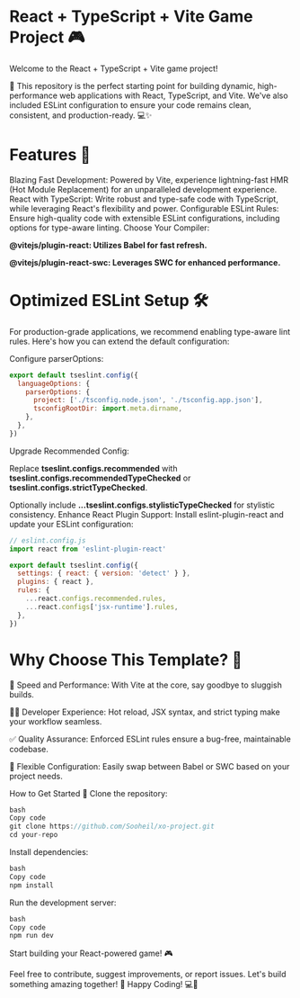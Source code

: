 # React + TypeScript + Vite Game Project 🎮

Welcome to the React + TypeScript + Vite game project! 

🚀 This repository is the perfect starting point for building dynamic, high-performance web applications with React, TypeScript, and Vite. We've also included ESLint configuration to ensure your code remains clean, consistent, and production-ready. 💻✨

# Features 🌟
Blazing Fast Development: Powered by Vite, experience lightning-fast HMR (Hot Module Replacement) for an unparalleled development experience.
React with TypeScript: Write robust and type-safe code with TypeScript, while leveraging React's flexibility and power.
Configurable ESLint Rules: Ensure high-quality code with extensible ESLint configurations, including options for type-aware linting.
Choose Your Compiler:

**@vitejs/plugin-react: Utilizes Babel for fast refresh.**

**@vitejs/plugin-react-swc: Leverages SWC for enhanced performance.**

# Optimized ESLint Setup 🛠️
For production-grade applications, we recommend enabling type-aware lint rules. Here's how you can extend the default configuration:

Configure parserOptions:

```javascript
export default tseslint.config({
  languageOptions: {
    parserOptions: {
      project: ['./tsconfig.node.json', './tsconfig.app.json'],
      tsconfigRootDir: import.meta.dirname,
    },
  },
})
```
Upgrade Recommended Config:

Replace **tseslint.configs.recommended** with **tseslint.configs.recommendedTypeChecked** or **tseslint.configs.strictTypeChecked**.

Optionally include **...tseslint.configs.stylisticTypeChecked** for stylistic consistency.
Enhance React Plugin Support: Install eslint-plugin-react and update your ESLint configuration:

```javascript
// eslint.config.js
import react from 'eslint-plugin-react'

export default tseslint.config({
  settings: { react: { version: 'detect' } },
  plugins: { react },
  rules: {
    ...react.configs.recommended.rules,
    ...react.configs['jsx-runtime'].rules,
  },
})
```
# Why Choose This Template? 🤔
🚀 Speed and Performance: With Vite at the core, say goodbye to sluggish builds.

🧑‍💻 Developer Experience: Hot reload, JSX syntax, and strict typing make your workflow seamless.

✅ Quality Assurance: Enforced ESLint rules ensure a bug-free, maintainable codebase.

🔧 Flexible Configuration: Easily swap between Babel or SWC based on your project needs.

How to Get Started 🏁
Clone the repository:
```javascript
bash
Copy code
git clone https://github.com/Sooheil/xo-project.git
cd your-repo
```

Install dependencies:
```javascript
bash
Copy code
npm install
```

Run the development server:
```javascript
bash
Copy code
npm run dev
```

Start building your React-powered game! 🎮

Feel free to contribute, suggest improvements, or report issues. Let's build something amazing together! 🌟
Happy Coding! 💻🎉

